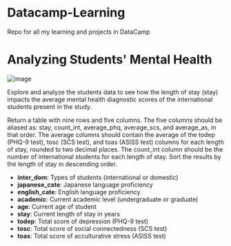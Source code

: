 # Datacamp-Learning
Repo for all my learning and projects in DataCamp

# Analyzing Students' Mental Health
![image](https://github.com/Rajeshtrasula/Datacamp-Learning/assets/98252855/c02673bc-41d8-4cf2-a88b-af6dadf08346)

Explore and analyze the students data to see how the length of stay (stay) impacts the average mental health diagnostic scores of the international students present in the study.

Return a table with nine rows and five columns.
The five columns should be aliased as: stay, count_int, average_phq, average_scs, and average_as, in that order.
The average columns should contain the average of the todep (PHQ-9 test), tosc (SCS test), and toas (ASISS test) columns for each length of stay, rounded to two decimal places.
The count_int column should be the number of international students for each length of stay.
Sort the results by the length of stay in descending order.

- **inter_dom**: Types of students (international or domestic)
- **japanese_cate**: Japanese language proficiency
- **english_cate**: English language proficiency
- **academic**: Current academic level (undergraduate or graduate)
- **age**: Current age of student
- **stay**: Current length of stay in years
- **todep**: Total score of depression (PHQ-9 test)
- **tosc**: Total score of social connectedness (SCS test)
- **toas**: Total score of acculturative stress (ASISS test)

